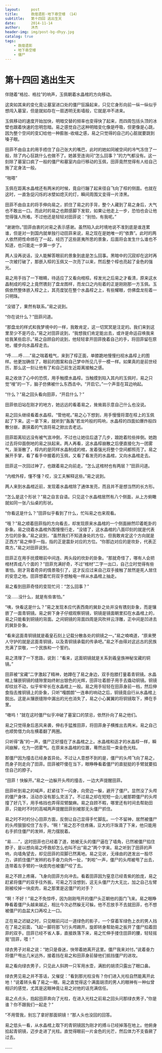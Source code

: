 ```yaml
---
layout:     post
title:      敦煌遗影·地下悬空楼 （14）
subtitle:   第十四回 逃出生天
date:       2014-11-14
author:     沐杰
header-img: img/post-bg-dhyy.jpg
catalog: true
tags:
    - 敦煌遗影
    - 地下悬空楼
    - 僵尸
---
```

# 第十四回 逃出生天
 
伴随着“格拉、格拉”的响声，玉佩朝着水晶棺的方向移动。
 
这突如其来的变化竟让墓室进口处的僵尸狂躁起来，只见它身形向前一纵一纵似乎想闯入墓室，但是就如存在一扇透明无影墙般，它就是冲不进来。
 
玉佩移动的速度开始加快，明暗交替的频率也变得快了起来，而四周包括头顶的冰壁也跟着快速的忽明忽暗。易之感觉自己这种明暗变化像是呼吸，但更像是心跳，因为整个空间的变幻给他一种膨胀-收缩之感，易之只觉得的自己的心脏就要跳到嗓子眼。
 
田菲不由自主的用手捂住了自己张大的嘴巴，此时的她如同被空间的冷气冻住了一般，除了内心狂跳什么也做不了。她甚至连询问“怎么回事？”的力气都没有。这一刻除了墓室口疯了一般的僵尸和墓室内自行移动的玉佩，田菲竟然觉得有人给自己施了定身法一般。
 
“啪嗒”
 
玉佩在距离水晶棺还有两米的时候，竟自行蹦了起来径自飞向了椁的侧面。也就在这时，一直急促闪烁的冰壁如熄灭的灯，瞬间周围又变得一片漆黑。
 
田菲不由自主的将手伸向易之，抓住了易之的手背，整个人藏到了易之身后，大气也不敢出一口。而此时的易之也颇感脚下发软，如果让他走上一步，恐怕也会让他觉得强人所难。不过他还是轻轻对田菲说：“别怕，有我呢。”
 
“谢谢你。”田菲由衷的对易之表示感谢。虽然陷入此时境地说不准到底是谁连累谁，但是对一到国内就单独行动田菲来说，易之现在是她唯一的“依靠”。此时的两人依然把性命绑在了一起，经历了这些匪夷所思的景象，后面将会发生什么谁也不知道，也只能走一步算一步了。
 
两人没再说话，没人能解答眼前的景象到底是怎么回事。黑暗中的沉寂却在这时再一次被打破了，那嵌入椁的玉佩又一次亮了以来，然后整个椁也亮起了金色的强光。
 
易之用手挡了一下眼睛，待适应了又看向棺椁。椁发光之后易之才看清，原来这水晶制成的椁之上竟然镌刻了盘龙图样，而龙口之内衔着的正是刚刚那一方玉佩。玉佩依然整体嵌入椁之上，其亮度犹在整个水晶椁之上，有些耀眼，仿佛盘龙衔着一只明珠。
 
“没错了，果然有联系。”易之说到。
 
“你在说什么？”田菲问道。
 
“那盘龙的样式和我梦境中的一样，我敢肯定，这一切冥冥是注定的。我们来到这里至少不是巧合。”易之对田菲说到，“我想我们肯定能出去，或许是命运召唤我来给我某些启示。”易之自顾自的说到，他轻轻拿开田菲挽着自己的手，将田菲留在原地，缓步向水晶椁走去。
 
“呼……呼……”易之喘着粗气，来到了椁正面，单膝跪地慢慢扫视水晶椁上的图样。他更加确信了，眼前的图案和自己梦中所见几乎一模一样。如果真的是前世经历，那么这一刻让他有了和自己前生近距离接触之感。
 
易之收敛了心中的恐慌，用手触摸水晶椁。当触摸到陷入其内的玉佩时，易之只觉“嗖”的一下，脑子仿佛被什么东西击中。“开启它。”一个声音在耳边响起。
 
“什么？”易之回头看向田菲，“开启什么？”
 
田菲依旧站在刚才的地方，她远远的看着易之，耸耸肩示意自己什么也没说。
 
易之回头继续看着水晶椁。“管他呢。”易之心下想到，用手慢慢将潜在椁上的玉佩起了下来。这一拿下来，就听到“轰轰”若龙吟般的鸣响，水晶椁的四面如爆炸般四散分崩，裹挟着的气浪将易之掀出去老远。
 
田菲距离较远没有被气浪冲倒，不过也让她往后退了几步，踉跄着险些摔倒。她跑过去将仰面倒地的易之扶起来。两人再看，这水晶椁崩散之后便直接化为一团雾气，渐渐散了，椁内的是同样水晶制成的棺，发着强光将整个空间都照亮了。易之展开手掌，看了看手中握着的玉佩，又看了看发亮的水晶棺，又向水晶棺走去。
 
田菲这一次回过神了，也跟着易之向前走。“怎么这棺材也有两层？”田菲问道。
 
“内棺外椁，懂不懂？哎，没工夫解释这些。”易之说到。
 
两人来到水晶棺近前，发现着水晶棺除了通体发亮，而且并不是想当然的长方形。
 
“怎么是这个形状？”易之自言自语。只见这个水晶棺居然有八个侧面，从上方俯瞰就如同一张八仙桌的形状。
 
“你看这是什么？”田菲似乎看到了什么，忙叫易之也来观看。
 
“哦？”易之顺着田菲指的方向看去，却发现原来水晶棺的一个侧面赫然印着乾卦的卦象。易之绕着水晶棺外围慢慢行走，“没错了，这水晶棺的八面印刻的就是代表方位的卦象。”易之说到，“虽然我们不知道身处的方位，但我敢肯定这个方向就是正西方”易之伸手一指，指的正是震卦对应的方位。“你那边对应的是坎卦，代表正南方。”易之对田菲说到。
 
田菲正在用手抚摸眼前中间连、两头段的坎卦的卦象。“那就奇怪了，哪有人会把棺材弄成八个面的？”田菲充满好奇，不过“棺材”二字一出口，自己立时觉得有些害怕。刚才背着奇异的情景吸引了，这才反应过来自己双手接触了居然是死人居住的安息之地。田菲想着忙将双手想触电一样从水晶棺上抽走。
 
易之看到田菲奇怪的变现忙问：“怎么回事？”
 
“没……没什么，就是有些害怕。”
 
“咦，快看这是什么？”易之发现本应代表西南的巽卦之处并没有镌刻卦象，而是镶嵌了一面青铜镜。易之俯下身子仔细观察铜镜，铜镜是镜面朝里扣在水晶棺上的，易之只能看到铜镜的背面。之间铜镜的背面四周是风吹祥云浮雕，正中间是凹进去的巽卦卦象。
 
“看来这面青铜镜就是羲皇石刻上记载分散各处的铜镜之一。”易之喃喃道，“原来僰人守护的就是这面青铜镜，以及青铜镜承载的传承吧。”易之不由得对这远古的民族充满了崇敬，一个民族和一个誓约。
 
易之清理了一下思路，说到：“看来，这面铜镜就是关系到羲皇族神秘宝藏的铜镜。”
 
田菲被“宝藏”二字激起了精神，她蹲在了易之身边，双手抱膝打量着青铜镜。水晶棺上镶嵌铜镜的缝隙里始终射出银色的光辉，田菲壮着胆子用手去撬动铜镜。铜镜却纹丝不动，似乎牢牢长在水晶棺上一般。易之用手轻轻在田菲身前一档，然后伸食指去推铜镜上的卦象，只听“嘎朗朗”一连串的响动之后，铜镜竟自行从水晶棺上脱出。这是从镶嵌缝隙中漏出的光也消失了，易之小心翼翼的将铜镜取下，捧在手里。
 
“嗷呜！”就在这时僵尸似乎冲破了墓室口的禁忌，依然扑向了易之他们。
 
易之只觉得身后恶风来袭，伸右手猛推田菲，将田菲身子横推出去两米。易之自己也顺势借力向左横着翻了两圈。
 
只听得“轰”的一声，僵尸正好撞在了水晶棺之上。水晶棺和适才的水晶椁一样，瞬间崩解，化为一团雾气。在原来水晶棺的位置，蓦然出现一束金色光柱。
 
那僵尸因为撞击已经身首异处。不过让人意想不到的是，僵尸的头颅飞向了易之，而身子则走向了田菲。田菲被吓傻在当下，眼睁睁看着僵尸的直挺挺的手臂就要掐住自己的脖子。
 
“田菲！快躲开。”易之一边躲开头颅的撞击，一边大声提醒田菲。
 
田菲听到易之的喊声，赶紧往下一闪身，向旁边一躲，避开了僵尸。显然没了头颅的僵尸身体，活动亦没有那么灵活了。不过易之却在短短一会儿被那颗僵尸的头颅撞了好几下，用手格挡也弄得双臂酸麻。易之自顾不暇，哪里还有时间去帮助田菲，只能时不时的高喊两声提醒田菲别被那无头僵尸抓住。

易之时不时的分心田菲方面，反倒让自己显得手忙脚乱。一个不留神，居然被僵尸的头颅狠狠咬住了左手。“啊！”易之忍不住疼痛，豆大的汗珠滴了下来，他只能用右手抓住僵尸的发辫，用力摆脱着。

“易……”，这时田菲也已经着了道，她被无头的僵尸逼在了墙角，已然被僵尸掐住脖子，是以想向易之呼救却怎么也叫不出“易之”两个字来。易之听到了田菲的声响，向墙角望去，却见田菲的双脚已然离地。易之见状，无缘由的迸发出一股尽力，讲抓住僵尸发辫的右手奋力向外一扯，“刺啦”一声，僵尸的头颅被甩了出去，连带着左手臂的一块皮肉也被僵尸咬了去。

易之不顾上疼痛，飞身向田菲方向冲去。看着田菲因为窒息已经青紫的脸庞，易之赶紧将僵尸的双手往外扳。可易之万没想到，这无头僵尸力大无比，加之自己左臂刚被咬掉一块皮肉，易之那里是这僵尸的对手？

“啊！不好！”易之不免惊呼，因为刚刚甩开的僵尸头正朝他的面门飞来。易之眼睁睁看着僵尸头越来越近，相比今次必然躲无可躲。他不忍放手不去就田菲，也不想被僵尸的血盆大口再咬上一口。

正在易之迟疑之时，只见眼前闪过一道绿色的影子，一个穿着军绿色上衣的男人挡在了易之前面，飞起一脚将那飞行头颅踢开。旋即转身帮助易之扳开了僵尸掐着田菲的双手。田菲已经不省人事，直接跌落下来，易之忙伸手搂住田菲的腰，轻轻摇晃“田菲，喂！”

绿衣男子对易之说：“她只是昏迷，快带着她离开这里。僵尸我来对付。”说着奋力将僵尸甩出几米远外，接着挡在易之和田菲身前替他们抵挡僵尸的进攻。

易之看向绿衣男子，只见此人斜跨一只军用水壶，满脸的胡须只露出了眼口鼻。

绿衣男见易之并不答话，又催促：”看到那光柱没有？你们进入光柱自然能离开此地！“说着转头看了易之一眼。易之直觉得这个满面胡须的男人的眼神有一种似曾相识的感觉，尤其是这眼神竟让易之对他的话充满信任。

易之点点头，抱起田菲奔向了光柱，在进入光柱之前易之回头问那绿衣男子，”你是谁？你不跟我们一起走？“

”不用管我，别忘了拿好那面铜镜！“那人头也没回的回答。

易之低头一看，从水晶棺上取下的青铜镜因为刚才的搏斗已经掉落在地上。他俯身拾起青铜镜，迈步走进了光柱。直觉得眼前一片金色的光芒，然后体力不支昏厥了过去。

……

